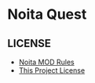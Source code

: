 # Noita Quest

## LICENSE

- [Noita MOD Rules](docs/NOITA_MOD_RULES.md)
- [This Project License](docs/LICENSE.md)
